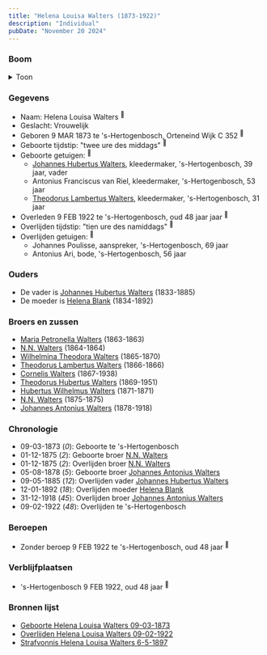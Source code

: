 ```yaml
---
title: "Helena Louisa Walters (1873-1922)"
description: "Individual"
pubDate: "November 20 2024"
---
```


### Boom
<details><summary>Toon</summary>

![test](https://www.plantuml.com/plantuml/svg/dPDFIyD04CNl-oa6FVHKQ1Fx9wKK6scieYAYYAUoISPcoMQtx6oG8ltkJctKOaN1sp8xRzzlth2dvANpTQK5bSgif9CLf38hbyxM9Z-psZhmJXhYApHU52f7o9JBDExEMAty6YgiKdIqAv57XzQlLoZsNisq989N0G2nTJcw-q9bfK6YyRYIoamc48gD42suVRSYiLCSNTf26kw3USqUlYPub9ejw0WamKMdqnb40CUpCEabCHkyFYlK-GR6erIcwqLglTSuca0tWEd3ENI7OGWjQi_vBRj4arhAYZqHbRNM2sdoHUOiKMhPcjKHN4-VM3pi7Oet7wXpr6Wan5gQyfDks66w99w5i_0Nkh3B1dTRkfD_qF5ibzCRLaV1BtZZqGlckJBBhLypJpzu1qqODEZ1iLRBmgzHQ_l2i1lHnDjkDnsYcUYhq2YviBsA-k9R65UsLYGFTXRruNFlVwSJDU4C_hUwP1P3Dmf-p4QSeidv0xm1)
</details>

### Gegevens
- Naam: Helena Louisa Walters <sup><a href="../s00125/" style="text-decoration:none" title="Geboorte Helena Louisa Walters 09-03-1873">:link:</a></sup>
- Geslacht: Vrouwelijk
- Geboren 9 MAR 1873 te 's-Hertogenbosch, Orteneind Wijk C 352 <sup><a href="../s00125/" style="text-decoration:none" title="Geboorte Helena Louisa Walters 09-03-1873">:link:</a></sup>
- Geboorte tijdstip: "twee ure des middags" <sup><a href="../s00125/" style="text-decoration:none" title="Geboorte Helena Louisa Walters 09-03-1873">:link:</a></sup>
- Geboorte getuigen: <sup><a href="../s00125/" style="text-decoration:none" title="Geboorte Helena Louisa Walters 09-03-1873">:link:</a></sup>
  - [Johannes Hubertus Walters](../i00079/), kleedermaker, \'s-Hertogenbosch, 39 jaar, vader
  - Antonius Franciscus van Riel, kleedermaker, \'s-Hertogenbosch, 53 jaar
  - [Theodorus Lambertus Walters](../i00107/), kleedermaker, \'s-Hertogenbosch, 31 jaar
- Overleden 9 FEB 1922 te 's-Hertogenbosch, oud 48 jaar jaar <sup><a href="../s00134/" style="text-decoration:none" title="Overlijden Helena Louisa Walters 09-02-1922">:link:</a></sup>
- Overlijden tijdstip: "tien ure des namiddags" <sup><a href="../s00134/" style="text-decoration:none" title="Overlijden Helena Louisa Walters 09-02-1922">:link:</a></sup>
- Overlijden getuigen: <sup><a href="../s00134/" style="text-decoration:none" title="Overlijden Helena Louisa Walters 09-02-1922">:link:</a></sup>
  - Johannes Poulisse, aanspreker, \'s-Hertogenbosch, 69 jaar
  - Antonius Ari, bode, \'s-Hertogenbosch, 56 jaar

### Ouders
- De vader is [Johannes Hubertus Walters](../i00079/) (1833-1885)
- De moeder is [Helena Blank](../i00080/) (1834-1892)

### Broers en zussen
- [Maria Petronella Walters](../i00090/) (1863-1863)
- [N.N. Walters](../i00091/) (1864-1864)
- [Wilhelmina Theodora Walters](../i00092/) (1865-1870)
- [Theodorus Lambertus Walters](../i00093/) (1866-1866)
- [Cornelis Walters](../i00094/) (1867-1938)
- [Theodorus Hubertus Walters](../i00075/) (1869-1951)
- [Hubertus Wilhelmus Walters](../i00095/) (1871-1871)
- [N.N. Walters](../i00097/) (1875-1875)
- [Johannes Antonius Walters](../i00098/) (1878-1918)

### Chronologie
- 09-03-1873 (<i>0</i>): Geboorte te 's-Hertogenbosch
- 01-12-1875 (<i>2</i>): Geboorte broer [N.N. Walters](../i00097/)
- 01-12-1875 (<i>2</i>): Overlijden broer [N.N. Walters](../i00097/)
- 05-08-1878 (<i>5</i>): Geboorte broer [Johannes Antonius Walters](../i00098/)
- 09-05-1885 (<i>12</i>): Overlijden vader [Johannes Hubertus Walters](../i00079/)
- 12-01-1892 (<i>18</i>): Overlijden moeder [Helena Blank](../i00080/)
- 31-12-1918 (<i>45</i>): Overlijden broer [Johannes Antonius Walters](../i00098/)
- 09-02-1922 (<i>48</i>): Overlijden te 's-Hertogenbosch

### Beroepen
- Zonder beroep 9 FEB 1922 te 's-Hertogenbosch, oud 48 jaar <sup><a href="../s00134/" style="text-decoration:none" title="Overlijden Helena Louisa Walters 09-02-1922">:link:</a></sup>

### Verblijfplaatsen
- 's-Hertogenbosch  9 FEB 1922, oud 48 jaar  <sup><a href="../s00134/" style="text-decoration:none" title="Overlijden Helena Louisa Walters 09-02-1922">:link:</a></sup>

### Bronnen lijst
- [Geboorte Helena Louisa Walters 09-03-1873](../s00125/)
- [Overlijden Helena Louisa Walters 09-02-1922](../s00134/)
- [Strafvonnis Helena Louisa Walters 6-5-1897](../s00240/)
